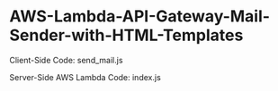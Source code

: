 # AWS-Lambda-API-Gateway-Mail-Sender-with-HTML-Templates

Client-Side Code: send_mail.js

Server-Side AWS Lambda Code: index.js
